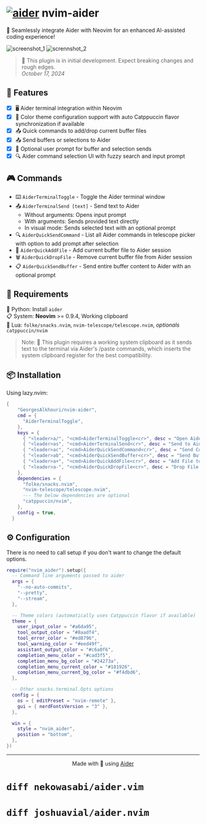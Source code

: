 # [![aider](https://avatars.githubusercontent.com/u/172139148?s=20&v=4)](https://aider.chat) nvim-aider

🤖 Seamlessly integrate Aider with Neovim for an enhanced AI-assisted coding experience!

![screenshot_1](https://github.com/user-attachments/assets/5d779f73-5441-4d24-8cce-e6dfdc5bf787)
![scrennshot_2](https://github.com/user-attachments/assets/6e8c3ed4-84d8-49bb-9aba-7d81323864d8)

> 🚧 This plugin is in initial development. Expect breaking changes and rough edges.  
> _October 17, 2024_

## 🌟 Features

- [x] 🖥️ Aider terminal integration within Neovim
- [x] 🎨 Color theme configuration support with auto Catppuccin flavor synchronization
      if available
- [x] 📤 Quick commands to add/drop current buffer files
- [x] 📤 Send buffers or selections to Aider
- [x] 💬 Optional user prompt for buffer and selection sends
- [x] 🔍 Aider command selection UI with fuzzy search and input prompt

## 🎮 Commands

- ⌨️ `AiderTerminalToggle` - Toggle the Aider terminal window
- 📤 `AiderTerminalSend [text]` - Send text to Aider
  - Without arguments: Opens input prompt
  - With arguments: Sends provided text directly
  - In visual mode: Sends selected text with an optional prompt
- 🔍 `AiderQuickSendCommand` - List all Aider commands in telescope picker
  with option to add prompt after selection
- 📁 `AiderQuickAddFile` - Add current buffer file to Aider session
- 🗑️ `AiderQuickDropFile` - Remove current buffer file from Aider session
- 📋 `AiderQuickSendBuffer` - Send entire buffer content to Aider
  with an optional prompt

## 🔗 Requirements

🐍 Python: Install `aider`  
📋 System: **Neovim** >= 0.9.4, Working clipboard  
🌙 Lua: `folke/snacks.nvim`, `nvim-telescope/telescope.nvim`,
_optionals_ `catppuccin/nvim`

> Note: 📎 This plugin requires a working system clipboard as
> it sends text to the terminal via Aider's /paste commands,
> which inserts the system clipboard register for the best compatibility.

## 📦 Installation

Using lazy.nvim:

```lua
{
    "GeorgesAlkhouri/nvim-aider",
    cmd = {
      "AiderTerminalToggle",
    },
    keys = {
      { "<leader>a/", "<cmd>AiderTerminalToggle<cr>", desc = "Open Aider" },
      { "<leader>as", "<cmd>AiderTerminalSend<cr>", desc = "Send to Aider", mode = { "n", "v" } },
      { "<leader>ac", "<cmd>AiderQuickSendCommand<cr>", desc = "Send Command To Aider" },
      { "<leader>ab", "<cmd>AiderQuickSendBuffer<cr>", desc = "Send Buffer To Aider" },
      { "<leader>a+", "<cmd>AiderQuickAddFile<cr>", desc = "Add File to Aider" },
      { "<leader>a-", "<cmd>AiderQuickDropFile<cr>", desc = "Drop File from Aider" },
    },
    dependencies = {
      "folke/snacks.nvim",
      "nvim-telescope/telescope.nvim",
      --- The below dependencies are optional
      "catppuccin/nvim",
    },
    config = true,
  }
```

## ⚙️ Configuration

There is no need to call setup if you don't want to change the default options.

```lua
require("nvim_aider").setup({
  -- Command line arguments passed to aider
  args = {
    "--no-auto-commits",
    "--pretty",
    "--stream",
  },

  -- Theme colors (automatically uses Catppuccin flavor if available)
  theme = {
    user_input_color = "#a6da95",
    tool_output_color = "#8aadf4",
    tool_error_color = "#ed8796",
    tool_warning_color = "#eed49f",
    assistant_output_color = "#c6a0f6",
    completion_menu_color = "#cad3f5",
    completion_menu_bg_color = "#24273a",
    completion_menu_current_color = "#181926",
    completion_menu_current_bg_color = "#f4dbd6",
  },

  -- Other snacks.terminal.Opts options
  config = {
    os = { editPreset = "nvim-remote" },
    gui = { nerdFontsVersion = "3" },
  },

  win = {
    style = "nvim_aider",
    position = "bottom",
  },
})
```

---

<div align="center">
Made with 🤖 using <a href="https://github.com/paul-gauthier/aider">Aider</a>
</div>

# `diff nekowasabi/aider.vim`
<!-- TODO: State differences -->

# `diff joshuavial/aider.nvim`
<!-- TODO: State differences -->
